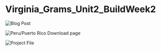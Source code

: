 # Virginia_Grams_Unit2_BuildWeek2

![Blog Post](https://vgrams05.github.io/)

![Peru/Puerto Rico Download page](https://dengueforecasting.noaa.gov/)

![Project File](Virginia_Grams_Unit2_BuildWeek2.ipynb)
